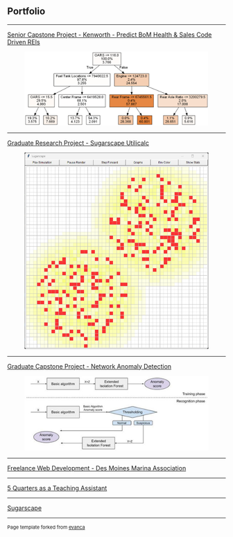 ## Portfolio

---

[Senior Capstone Project - Kenworth - Predict BoM Health & Sales Code Driven REIs](/kenworth)

<figure>
<a href="images/kenworth-decision-tree.png?raw=true" target="_blank">
<img src="images/kenworth-decision-tree.png?raw=true" alt="Example Decision Tree from Kenworth project"/>
</a>
</figure>

---
[Graduate Research Project - Sugarscape Utilicalc](/sugarscape-utilicalc)

<figure>
<a href="images/sugarscape.png?raw=true" target="_blank">
<img src="images/sugarscape.png?raw=true" alt="Standard Sugarscape Run"/>
</a>
</figure>

---
[Graduate Capstone Project - Network Anomaly Detection](/anomaly-detection)

<figure>
<a href="images/pipeline.jpg?raw=true" target="_blank">
<img src="images/pipeline.jpg?raw=true" alt="Example of the pipeline we used"/>
</a>
</figure>

---
[Freelance Web Development - Des Moines Marina Association](/marina)

---

[5 Quarters as a Teaching Assistant](/ta)

---

[Sugarscape](/sugarscape)


---
<p style="font-size:11px">Page template forked from <a href="https://github.com/evanca/quick-portfolio">evanca</a></p>
<!-- Remove above link if you don't want to attribute -->

<!-- Google tag (gtag.js) -->
<script async src="https://www.googletagmanager.com/gtag/js?id=G-R226D9G6FD"></script>
<script>
  window.dataLayer = window.dataLayer || [];
  function gtag(){dataLayer.push(arguments);}
  gtag('js', new Date());

  gtag('config', 'G-R226D9G6FD');
</script>
